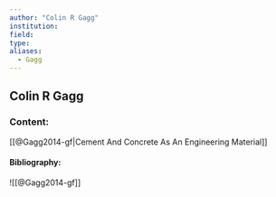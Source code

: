 ```yaml
---
author: "Colin R Gagg"
institution:
field:
type:
aliases:
  - Gagg
---
```


## Colin R Gagg

### Content:
[[@Gagg2014-gf|Cement And Concrete As An Engineering Material]]

#### Bibliography:

![[@Gagg2014-gf]]